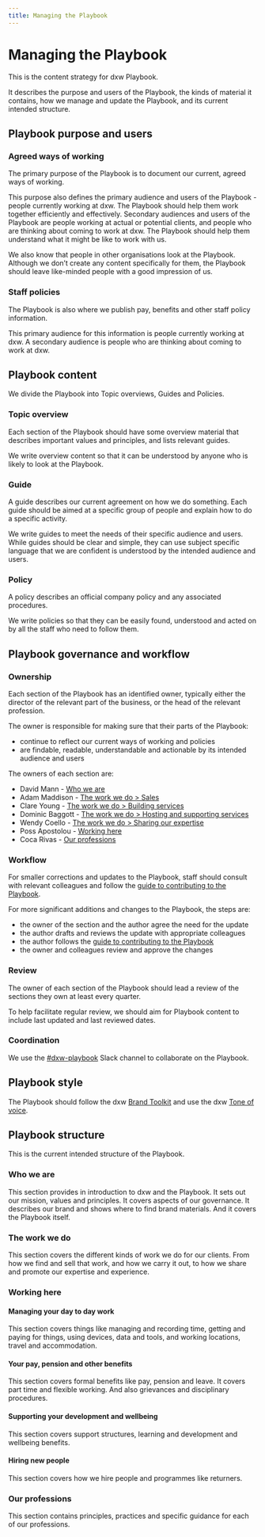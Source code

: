 ```yaml
---
title: Managing the Playbook
---
```


# Managing the Playbook

This is the content strategy for dxw Playbook.

It describes the purpose and users of the Playbook, the kinds of material it
contains, how we manage and update the Playbook, and its current intended
structure.

## Playbook purpose and users

### Agreed ways of working

The primary purpose of the Playbook is to document our current, agreed ways of
working.

This purpose also defines the primary audience and users of the Playbook -
people currently working at dxw. The Playbook should help them work together
efficiently and effectively. Secondary audiences and users of the Playbook are
people working at actual or potential clients, and people who are thinking about
coming to work at dxw. The Playbook should help them understand what it might be
like to work with us.

We also know that people in other organisations look at the Playbook. Although
we don’t create any content specifically for them, the Playbook should leave
like-minded people with a good impression of us.

### Staff policies

The Playbook is also where we publish pay, benefits and other staff policy
information.

This primary audience for this information is people currently working at dxw. A
secondary audience is people who are thinking about coming to work at dxw.

## Playbook content

We divide the Playbook into Topic overviews, Guides and Policies.

### Topic overview

Each section of the Playbook should have some overview material that describes
important values and principles, and lists relevant guides.

We write overview content so that it can be understood by anyone who is likely
to look at the Playbook.

### Guide

A guide describes our current agreement on how we do something. Each guide
should be aimed at a specific group of people and explain how to do a specific
activity.

We write guides to meet the needs of their specific audience and users. While
guides should be clear and simple, they can use subject specific language that
we are confident is understood by the intended audience and users.

### Policy

A policy describes an official company policy and any associated procedures.

We write policies so that they can be easily found, understood and acted on by
all the staff who need to follow them.

## Playbook governance and workflow

### Ownership

Each section of the Playbook has an identified owner, typically either the
director of the relevant part of the business, or the head of the relevant
profession.

The owner is responsible for making sure that their parts of the Playbook:

- continue to reflect our current ways of working and policies
- are findable, readable, understandable and actionable by its intended audience
  and users

The owners of each section are:

- David Mann - [Who we are](/#who-we-are)
- Adam Maddison - [The work we do > Sales](/#sales)
- Clare Young - [The work we do > Building services](/#building-services)
- Dominic Baggott -
  [The work we do > Hosting and supporting services](/#hosting-and-supporting-services)
- Wendy Coello -
  [The work we do > Sharing our expertise](/#sharing-our-expertise)
- Poss Apostolou - [Working here](/#working-here)
- Coca Rivas - [Our professions](/#our-professions)

### Workflow

For smaller corrections and updates to the Playbook, staff should consult with
relevant colleagues and follow the
[guide to contributing to the Playbook](/guides/contributing).

For more significant additions and changes to the Playbook, the steps are:

- the owner of the section and the author agree the need for the update
- the author drafts and reviews the update with appropriate colleagues
- the author follows the
  [guide to contributing to the Playbook](/guides/contributing)
- the owner and colleagues review and approve the changes

### Review

The owner of each section of the Playbook should lead a review of the sections
they own at least every quarter.

To help facilitate regular review, we should aim for Playbook content to include
last updated and last reviewed dates.

### Coordination

We use the [#dxw-playbook](https://dxw.slack.com/archives/CK5HUK6SE) Slack
channel to collaborate on the Playbook.

## Playbook style

The Playbook should follow the dxw
[Brand Toolkit](https://v-df7640e636dddb2c9710.brand.madebyfieldwork.com/) and
use the dxw [Tone of voice](/guides/tone-of-voice).

## Playbook structure

This is the current intended structure of the Playbook.

### Who we are

This section provides in introduction to dxw and the Playbook. It sets out our
mission, values and principles. It covers aspects of our governance. It
describes our brand and shows where to find brand materials. And it covers the
Playbook itself.

### The work we do

This section covers the different kinds of work we do for our clients. From how
we find and sell that work, and how we carry it out, to how we share and promote
our expertise and experience.

### Working here

#### Managing your day to day work

This section covers things like managing and recording time, getting and paying
for things, using devices, data and tools, and working locations, travel and
accommodation.

#### Your pay, pension and other benefits

This section covers formal benefits like pay, pension and leave. It covers part
time and flexible working. And also grievances and disciplinary procedures.

#### Supporting your development and wellbeing

This section covers support structures, learning and development and wellbeing
benefits.

#### Hiring new people

This section covers how we hire people and programmes like returners.

### Our professions

This section contains principles, practices and specific guidance for each of
our professions.
